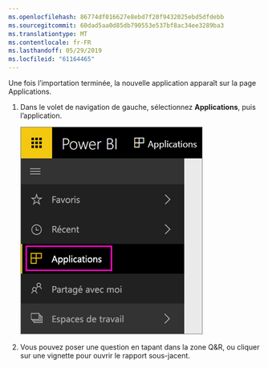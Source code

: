 ```yaml
---
ms.openlocfilehash: 86774df016627e8ebd7f20f9432025ebd5dfdebb
ms.sourcegitcommit: 60dad5aa0d85db790553e537bf8ac34ee3289ba3
ms.translationtype: MT
ms.contentlocale: fr-FR
ms.lasthandoff: 05/29/2019
ms.locfileid: "61164465"
---
```

Une fois l’importation terminée, la nouvelle application apparaît sur la page Applications.

1. Dans le volet de navigation de gauche, sélectionnez **Applications**, puis l’application.
   
     ![Applications dans le volet de navigation de gauche](media/powerbi-service-apps-open-app/power-bi-service-apps-left-nav.png)
2. Vous pouvez poser une question en tapant dans la zone Q&R, ou cliquer sur une vignette pour ouvrir le rapport sous-jacent. 

